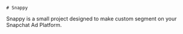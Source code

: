    # Snappy

Snappy is a small project designed to make custom segment on your Snapchat Ad Platform.

